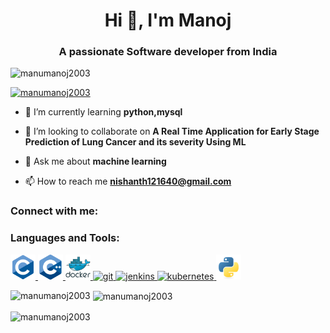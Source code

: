 <h1 align="center">Hi 👋, I'm Manoj</h1>
<h3 align="center">A passionate Software developer from India</h3>

<p align="left"> <img src="https://komarev.com/ghpvc/?username=manumanoj2003&label=Profile%20views&color=0e75b6&style=flat" alt="manumanoj2003" /> </p>

<p align="left"> <a href="https://github.com/ryo-ma/github-profile-trophy"><img src="https://github-profile-trophy.vercel.app/?username=manumanoj2003" alt="manumanoj2003" /></a> </p>

- 🌱 I’m currently learning **python,mysql**

- 👯 I’m looking to collaborate on **A Real Time Application for Early Stage Prediction of Lung Cancer and its severity Using ML**

- 💬 Ask me about **machine learning**

- 📫 How to reach me **nishanth121640@gmail.com**

<h3 align="left">Connect with me:</h3>
<p align="left">
</p>

<h3 align="left">Languages and Tools:</h3>
<p align="left"> <a href="https://www.cprogramming.com/" target="_blank" rel="noreferrer"> <img src="https://raw.githubusercontent.com/devicons/devicon/master/icons/c/c-original.svg" alt="c" width="40" height="40"/> </a> <a href="https://www.w3schools.com/cpp/" target="_blank" rel="noreferrer"> <img src="https://raw.githubusercontent.com/devicons/devicon/master/icons/cplusplus/cplusplus-original.svg" alt="cplusplus" width="40" height="40"/> </a> <a href="https://www.docker.com/" target="_blank" rel="noreferrer"> <img src="https://raw.githubusercontent.com/devicons/devicon/master/icons/docker/docker-original-wordmark.svg" alt="docker" width="40" height="40"/> </a> <a href="https://git-scm.com/" target="_blank" rel="noreferrer"> <img src="https://www.vectorlogo.zone/logos/git-scm/git-scm-icon.svg" alt="git" width="40" height="40"/> </a> <a href="https://www.jenkins.io" target="_blank" rel="noreferrer"> <img src="https://www.vectorlogo.zone/logos/jenkins/jenkins-icon.svg" alt="jenkins" width="40" height="40"/> </a> <a href="https://kubernetes.io" target="_blank" rel="noreferrer"> <img src="https://www.vectorlogo.zone/logos/kubernetes/kubernetes-icon.svg" alt="kubernetes" width="40" height="40"/> </a> <a href="https://www.python.org" target="_blank" rel="noreferrer"> <img src="https://raw.githubusercontent.com/devicons/devicon/master/icons/python/python-original.svg" alt="python" width="40" height="40"/> </a> </p>

<p><img align="left" src="https://github-readme-stats.vercel.app/api/top-langs?username=manumanoj2003&show_icons=true&locale=en&layout=compact" alt="manumanoj2003" /></p>

<p>&nbsp;<img align="center" src="https://github-readme-stats.vercel.app/api?username=manumanoj2003&show_icons=true&locale=en" alt="manumanoj2003" /></p>

<p><img align="center" src="https://github-readme-streak-stats.herokuapp.com/?user=manumanoj2003&" alt="manumanoj2003" /></p>
